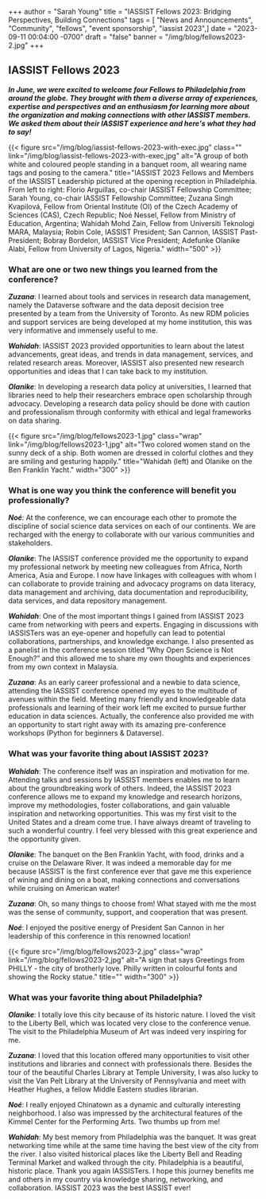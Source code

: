 +++
author = "Sarah Young"
title = "IASSIST Fellows 2023: Bridging Perspectives, Building Connections"
tags = [ "News and Announcements", "Community", "fellows", "event sponsorship", "iassist 2023",]
date = "2023-09-11 00:04:00 -0700"
draft = "false"
banner = "/img/blog/fellows2023-2.jpg"
+++
## IASSIST Fellows 2023

***In June, we were excited to welcome four Fellows to Philadelphia from around the globe. They brought with them a diverse array of experiences, expertise and perspectives and an enthusiasm for learning more about the organization and making connections with other IASSIST members. We asked them about their IASSIST experience and here's what they had to say!***

{{< figure src="/img/blog/iassist-fellows-2023-with-exec.jpg" class="" link="/img/blog/iassist-fellows-2023-with-exec,jpg" alt="A group of both white and coloured people standing in a banquet room, all wearing name tags and posing to the camera." title="IASSIST 2023 Fellows and Members of the IASSIST Leadership pictured at the opening reception in Philadelphia. From left to right: Florio Arguillas, co-chair IASSIST Fellowship Committee; Sarah Young, co-chair IASSIST Fellowship Committee; Zuzana Singh Kvapilová, Fellow from Oriental Institute (OI) of the Czech Academy of Sciences (CAS), Czech Republic; Noé Nessel, Fellow from Ministry of Education, Argentina; Wahidah Mohd Zain, Fellow from Universiti Teknologi MARA, Malaysia; Robin Cole, IASSIST President; San Cannon, IASSIST Past-President; Bobray Bordelon, IASSIST Vice President; Adefunke Olanike Alabi, Fellow from University of Lagos, Nigeria." width="500" >}}

### What are one or two new things you learned from the conference?

***Zuzana***: I learned about tools and services in research data management, namely the Dataverse software and the data deposit decision tree presented by a team from the University of Toronto. As new RDM policies and support services are being developed at my home institution, this was very informative and immensely useful to me. 

***Wahidah***: IASSIST 2023 provided opportunities to learn about the latest advancements, great ideas, and trends in data management, services, and related research areas. Moreover, IASSIST also presented new research opportunities and ideas that I can take back to my institution.

***Olanike***: In developing a research data policy at universities, I learned that libraries need to help their researchers embrace open scholarship through advocacy. Developing a research data policy should be done with caution and professionalism through conformity with ethical and legal frameworks on data sharing.

{{< figure src="/img/blog/fellows2023-1.jpg" class="wrap" link="/img/blog/fellows2023-1,jpg" alt="Two colored women stand on the sunny deck of a ship. Both women are dressed in colorful clothes and they are smiling and gesturing happily." title="Wahidah (left) and Olanike on the Ben Franklin Yacht." width="300" >}}

### What is one way you think the conference will benefit you professionally?

***Noé***: At the conference, we can encourage each other to promote the discipline of social science data services on each of our continents. We are recharged with the energy to collaborate with our various communities and stakeholders.

***Olanike***: The IASSIST conference provided me the opportunity to expand my professional network by meeting new colleagues from Africa, North America, Asia and Europe.  I now have linkages with colleagues with whom I can collaborate to provide training and advocacy programs on data literacy, data management and archiving, data documentation and reproducibility, data services, and data repository management.

***Wahidah***: One of the most important things I gained from IASSIST 2023 came from networking with peers and experts. Engaging in discussions with IASSISTers was an eye-opener and hopefully can lead to potential collaborations, partnerships, and knowledge exchange. I also presented as a panelist in the conference session titled “Why Open Science is Not Enough?” and this allowed me to share my own thoughts and experiences from my own context in Malaysia. 

***Zuzana***: As an early career professional and a newbie to data science, attending the IASSIST conference opened my eyes to the multitude of avenues within the field. Meeting many friendly and knowledgeable data professionals and learning of their work left me excited to pursue further education in data sciences. Actually, the conference also provided me with an opportunity to start right away with its amazing pre-conference workshops (Python for beginners & Dataverse).

### What was your favorite thing about IASSIST 2023?

***Wahidah***: The conference itself was an inspiration and motivation for me. Attending talks and sessions by IASSIST members enables me to learn about the groundbreaking work of others. Indeed, the IASSIST 2023 conference allows me to expand my knowledge and research horizons, improve my methodologies, foster collaborations, and gain valuable inspiration and networking opportunities. This was my first visit to the United States and a dream come true. I have always dreamt of traveling to such a wonderful country. I feel very blessed with this great experience and the opportunity given.

***Olanike***: The banquet on the Ben Franklin Yacht, with food, drinks and a cruise on the Delaware River. It was indeed a memorable day for me because IASSIST is the first conference ever that gave me this experience of wining and dining on a boat, making connections and conversations while cruising on American water! 

***Zuzana***: Oh, so many things to choose from! What stayed with me the most was the sense of community, support, and cooperation that was present.

***Noé***: I enjoyed the positive energy of President San Cannon in her leadership of this conference in this renowned location!

{{< figure src="/img/blog/fellows2023-2.jpg" class="wrap" link="/img/blog/fellows2023-2,jpg" alt="A sign that says Greetings from PHILLY - the city of brotherly love. Philly written in colourful fonts and showing the Rocky statue." title="" width="300" >}}

### What was your favorite thing about Philadelphia?

***Olanike***: I totally love this city because of its historic nature. I loved the visit to the Liberty Bell, which was located very close to the conference venue. The visit to the Philadelphia Museum of Art was indeed very inspiring for me.

***Zuzana***: I loved that this location offered many opportunities to visit other institutions and libraries and connect with professionals there. Besides the tour of the beautiful Charles Library at Temple University, I was also lucky to visit the Van Pelt Library at the University of Pennsylvania and meet with Heather Hughes, a fellow Middle Eastern studies librarian. 

***Noé***: I really enjoyed Chinatown as a dynamic and culturally interesting neighborhood. I also was impressed by the architectural features of the Kimmel Center for the Performing Arts. Two thumbs up from me! 

***Wahidah***: My best memory from Philadelphia was the banquet. It was great networking time while at the same time having the best view of the city from the river. I also visited historical places like the Liberty Bell and Reading Terminal Market and walked through the city. Philadelphia is a beautiful, historic place. Thank you again IASSISTers. I hope this journey benefits me and others in my country via knowledge sharing, networking, and collaboration. IASSIST 2023 was the best IASSIST ever!
